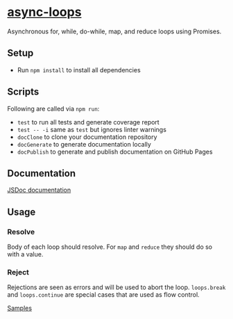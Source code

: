 # [async-loops](https://github.com/h2oboi89/async-loops)

Asynchronous for, while, do-while, map, and reduce loops using Promises.

## Setup
- Run `npm install` to install all dependencies

## Scripts
Following are called via `npm run`:
- `test` to run all tests and generate coverage report
- `test -- -i` same as `test` but ignores linter warnings
- `docClone` to clone your documentation repository
- `docGenerate` to generate documentation locally
- `docPublish` to generate and publish documentation on GitHub Pages

## Documentation
[JSDoc documentation](https://h2oboi89.github.io/async-loops/)

## Usage

### Resolve
Body of each loop should resolve.
For `map` and `reduce` they should do so with a value.

### Reject
Rejections are seen as errors and will be used to abort the loop.
`loops.break` and `loops.continue` are special cases that are used as flow control.

[Samples](https://github.com/h2oboi89/async-loops/tree/master/sample)
